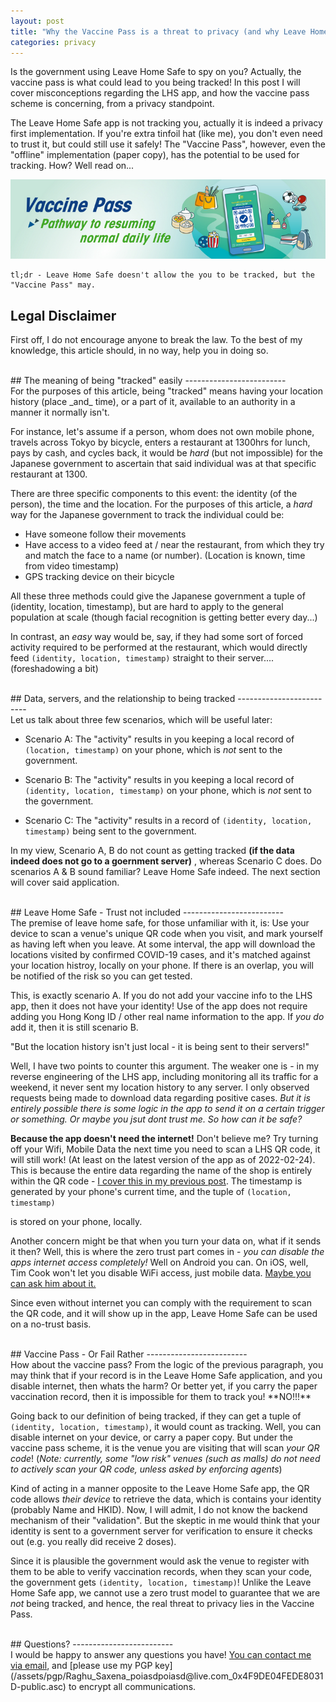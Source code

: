 ```yaml
---
layout: post
title: "Why the Vaccine Pass is a threat to privacy (and why Leave Home Safe isn't)"
categories: privacy
---
```


Is the government using Leave Home Safe to spy on you? Actually, the vaccine pass is what could lead to you being tracked! In this post I will cover misconceptions regarding the LHS app, and how the vaccine pass scheme is concerning, from a privacy standpoint.

The Leave Home Safe app is not tracking you, actually it is indeed a privacy first implementation. If you're extra tinfoil hat (like me), you don't even need to trust it, but could still use it safely! The "Vaccine Pass", however, even the "offline" implementation (paper copy), has the potential to be used for tracking. How? Well read on...

![Vaccine Pass Promo](/assets/images/vax/vp.png)

```
tl;dr - Leave Home Safe doesn't allow the you to be tracked, but the "Vaccine Pass" may.
```

## Legal Disclaimer

First off, I do not encourage anyone to break the law. To the best of my knowledge, this article should, in no way, help you in doing so.

<br />  
## The meaning of being "tracked" easily
-------------------------
<br />
For the purposes of this article, being "tracked" means having your location history (place _and_ time), or a part of it, available to an authority in a manner it normally isn't.

For instance, let's assume if a person, whom does not own mobile phone, travels across Tokyo  by bicycle, enters a restaurant at 1300hrs for lunch, pays by cash, and cycles back, it would be _hard_ (but not impossible) for the Japanese government to ascertain that said individual was at that specific restaurant at 1300. 

There are three specific components to this event: the identity (of the person), the time and the location. For the purposes of this article, a _hard_ way for the Japanese government to track the individual could be:

- Have someone follow their movements
- Have access to a video feed at / near the restaurant, from which they try and match the face to a name (or number). (Location is known, time from video timestamp)
- GPS tracking device on their bicycle

All these three methods could give the Japanese government a tuple of (identity, location, timestamp), but are hard to apply to the general population at scale (though facial recognition is getting better every day...)

In contrast, an _easy_ way would be, say, if they had some sort of forced activity required to be performed at the restaurant, which would directly feed `(identity, location, timestamp)` straight to their server.... (foreshadowing a bit)

<br />  
##  Data, servers, and the relationship to being tracked
-------------------------
<br />
Let us talk about three few scenarios, which will be useful later:

- Scenario A: The "activity" results in you keeping a local record of `(location, timestamp)` on your phone, which is _not_ sent to the government.

- Scenario B: The "activity" results in you keeping a local record of `(identity, location, timestamp)` on your phone, which is _not_ sent to the government.

- Scenario C: The "activity" results in a record of `(identity, location, timestamp)` being sent to the government.


In my view, Scenario A, B do not count as getting tracked **(if the data indeed does not go to a goernment server)** , whereas Scenario C does. Do scenarios A & B sound familiar? Leave Home Safe indeed. The next section will cover said application.

<br />     
## Leave Home Safe - Trust not included
-------------------------
<br />
The premise of leave home safe, for those unfamiliar with it, is: Use your device to scan a venue's unique QR code when you visit, and mark yourself as having left when you leave. At some interval, the app will download the locations visited by confirmed COVID-19 cases, and it's matched against your location histroy, locally on your phone. If there is an overlap, you will be notified of the risk so you can get tested.

This, is exactly scenario A. If you do not add your vaccine info to the LHS app, then it does not have your identity! Use of the app does not require adding you Hong Kong ID / other real name information to the app. If _you do_ add it, then it is still scenario B. 

"But the location history isn't just local - it is being sent to their servers!"

Well, I have two points to counter this argument. The weaker one is - in my reverse engineering of the LHS app, including monitoring all its traffic for a weekend, it never sent my location history to any server. I only observed requests being made to download data regarding positive cases. *But it is entirely possible there is some logic in the app to send it on a certain trigger or something. Or maybe you jsut dont trust me. So how can it be safe?*

**Because the app doesn't need the internet!** Don't believe me? Try turning off your Wifi, Mobile Data the next time you need to scan a LHS QR code, it will still work! (At least on the latest version of the app as of 2022-02-24). This is because the entire data regarding the name of the shop is entirely within the QR code - [I cover this in my previous post](https://saxrag.com/reversing/2022/02/17/ey.html#so-leave-home-safe). The timestamp is generated by your phone's current time, and the tuple of `(location, timestamp)`

 is stored on your phone, locally. 

Another concern might be that when you turn your data on, what if it sends it then? Well, this is where the zero trust part comes in - *you can disable the apps internet access completely!* Well on Android you can. On iOS, well, Tim Cook won't let you disable WiFi access, just mobile data. <a href="mailto:tcook@apple.com">Maybe you can ask him about it.</a>

Since even without internet you can comply with the requirement to scan the QR code, and it will show up in the app, Leave Home Safe can be used on a no-trust basis.

<br />  
## Vaccine Pass - Or Fail Rather
-------------------------
<br />
How about the vaccine pass? From the logic of the previous paragraph, you may think that if your record is in the Leave Home Safe application, and you disable internet, then whats the harm? Or better yet, if you carry the paper vaccination record, then it is impossible for them to track you! **NO!!!**

Going back to our definition of being tracked, if they can get a tuple of `(identity, location, timestamp)`, it would count as tracking. Well, you can disable internet on your device, or carry a paper copy. But under the vaccine pass scheme, it is the venue you are visiting that will scan _your QR code_! (*Note: currently, some "low risk" venues (such as malls) do not need to actively scan your QR code, unless asked by enforcing agents*)

Kind of acting in a manner opposite to the Leave Home Safe app, the QR code allows *their device* to retrieve the data, which is contains your identity (probably Name and HKID). Now, I will admit, I do not know the backend mechanism of their "validation". But the skeptic in me would think that your identity is sent to a government server for verification to ensure it checks out (e.g. you really did receive 2 doses). 

Since it is plausible the government would ask the venue to register with them to be able to verify vaccination records, when they scan your code, the government gets `(identity, location, timestamp)`! Unlike the Leave Home Safe app, we cannot use a zero trust model to guarantee that we are _not_ being tracked, and hence, the real threat to privacy lies in the Vaccine Pass.

<br />
## Questions?
-------------------------
<br />
I would be happy to answer any questions you have! <a href="mailto:poiasdpoiasd@live.com">You can contact me via email</a>, and [please use my PGP key](/assets/pgp/Raghu_Saxena_poiasdpoiasd@live.com_0x4F9DE04FEDE8031D-public.asc) to encrypt all communications.
